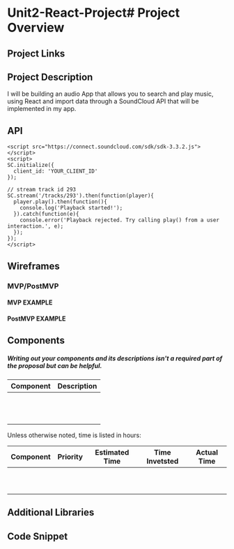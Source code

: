 # Unit2-React-Project# Project Overview

## Project Links



## Project Description

I will be building an audio App that allows you to search and play music, using React and import data through a SoundCloud API that will be implemented in my app.

## API

```
<script src="https://connect.soundcloud.com/sdk/sdk-3.3.2.js"></script>
<script>
SC.initialize({
  client_id: 'YOUR_CLIENT_ID'
});

// stream track id 293
SC.stream('/tracks/293').then(function(player){
  player.play().then(function(){
    console.log('Playback started!');
  }).catch(function(e){
    console.error('Playback rejected. Try calling play() from a user interaction.', e);
  });
});
</script>
```


## Wireframes




### MVP/PostMVP



#### MVP EXAMPLE


#### PostMVP EXAMPLE



## Components
##### Writing out your components and its descriptions isn't a required part of the proposal but can be helpful.



| Component | Description | 
| --- | :---: |  
|  |  | 
|  | | 
|  |  |
| | |
|  |  |
|  | |
| | |
|  | |
|  | |
| | |
|  | |
|  |  |



Unless otherwise noted, time is listed in hours:

| Component | Priority | Estimated Time | Time Invetsted | Actual Time |
| --- | :---: |  :---: | :---: | :---: |
|  |  | | | |
|  |  | |  |  |
| |  | | | |
|  | |  |  |  |
| |  |  |  |  |
|  |  |  |  |  |
| |  | |  |  |
| | |  |  |  |
| | |  |  |  |
| | |  |  |  |


## Additional Libraries


## Code Snippet

